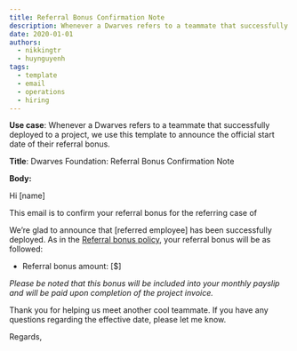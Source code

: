 ```yaml
---
title: Referral Bonus Confirmation Note
description: Whenever a Dwarves refers to a teammate that successfully deployed to a project, we use this template to announce the official start date of their referral bonus.
date: 2020-01-01
authors:
  - nikkingtr
  - huynguyenh
tags:
  - template
  - email
  - operations
  - hiring
---
```


**Use case**: Whenever a Dwarves refers to a teammate that successfully deployed to a project, we use this template to announce the official start date of their referral bonus.

**Title**: Dwarves Foundation: Referral Bonus Confirmation Note

**Body:**

Hi [name]

This email is to confirm your referral bonus for the referring case of

We’re glad to announce that [referred employee] has been successfully deployed. As in the [Referral bonus policy](https://github.com/dwarvesf/handbook/blob/master/how-we-hire.md#referral), your referral bonus will be as followed:

- Referral bonus amount: [$]

_Please be noted that this bonus will be included into your monthly payslip and will be paid upon completion of the project invoice._

Thank you for helping us meet another cool teammate. If you have any questions regarding the effective date, please let me know.

Regards,

